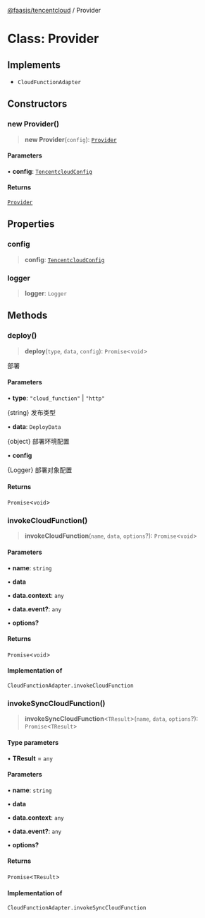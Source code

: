 [@faasjs/tencentcloud](../README.md) / Provider

# Class: Provider

## Implements

- `CloudFunctionAdapter`

## Constructors

### new Provider()

> **new Provider**(`config`): [`Provider`](Provider.md)

#### Parameters

• **config**: [`TencentcloudConfig`](../type-aliases/TencentcloudConfig.md)

#### Returns

[`Provider`](Provider.md)

## Properties

### config

> **config**: [`TencentcloudConfig`](../type-aliases/TencentcloudConfig.md)

### logger

> **logger**: `Logger`

## Methods

### deploy()

> **deploy**(`type`, `data`, `config`): `Promise`\<`void`\>

部署

#### Parameters

• **type**: `"cloud_function"` \| `"http"`

{string} 发布类型

• **data**: `DeployData`

{object} 部署环境配置

• **config**

{Logger} 部署对象配置

#### Returns

`Promise`\<`void`\>

### invokeCloudFunction()

> **invokeCloudFunction**(`name`, `data`, `options`?): `Promise`\<`void`\>

#### Parameters

• **name**: `string`

• **data**

• **data.context**: `any`

• **data.event?**: `any`

• **options?**

#### Returns

`Promise`\<`void`\>

#### Implementation of

`CloudFunctionAdapter.invokeCloudFunction`

### invokeSyncCloudFunction()

> **invokeSyncCloudFunction**\<`TResult`\>(`name`, `data`, `options`?): `Promise`\<`TResult`\>

#### Type parameters

• **TResult** = `any`

#### Parameters

• **name**: `string`

• **data**

• **data.context**: `any`

• **data.event?**: `any`

• **options?**

#### Returns

`Promise`\<`TResult`\>

#### Implementation of

`CloudFunctionAdapter.invokeSyncCloudFunction`
